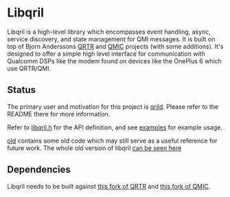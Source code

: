 # Libqril

Libqril is a high-level library which encompasses event handling, async, service
discovery, and state management for QMI messages. It is built on top of Bjorn
Anderssons [QRTR](https://github.com/andersson/qrtr) and
[QMIC](https://github.com/andersson/qmic) projects (with some additions). It's
designed to offer a simple high level interface for communication with Qualcomm
DSPs like the modem found on devices like the OnePlus 6 which use QRTR/QMI.

## Status

The primary user and motivation for this project is
[qrild](https://github.com/aospm/qrild). Please refer to the README there for
more information.

Refer to [libqril.h](/lib/libqril.h) for the API definition, and see
[examples](/examples/) for example usage.

[old](/old/) contains some old code which may still serve as a useful reference for future work. The whole old version of libqril [can be seen here](https://github.com/aospm/qrild/tree/main/libqril)

## Dependencies

Libqril needs to be built against [this fork of
QRTR](https://github.com/aospm/qrtr) and [this fork of
QMIC](https://github.com/aospm/qmic).
